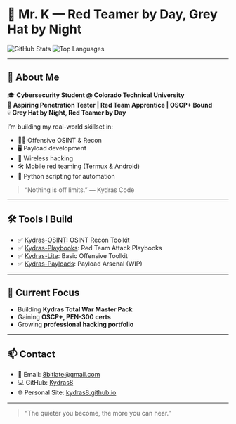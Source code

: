 # 🐍 Mr. K — Red Teamer by Day, Grey Hat by Night

![GitHub Stats](https://github-readme-stats.vercel.app/api?username=Kydras8&show_icons=true&theme=dark)
![Top Languages](https://github-readme-stats.vercel.app/api/top-langs/?username=Kydras8&layout=compact&theme=dark)

---

## 🧨 About Me
🎓 **Cybersecurity Student @ Colorado Technical University**  
🎯 **Aspiring Penetration Tester | Red Team Apprentice | OSCP+ Bound**  
💀 **Grey Hat by Night, Red Teamer by Day**

I’m building my real-world skillset in:
- 🕵️‍♂️ Offensive OSINT & Recon
- 🖥️ Payload development
- 📡 Wireless hacking
- 🛠️ Mobile red teaming (Termux & Android)
- 🐍 Python scripting for automation

> “Nothing is off limits.” — Kydras Code

---

## 🛠️ Tools I Build
- ✅ [Kydras-OSINT](https://github.com/Kydras8/Kydras-OSINT): OSINT Recon Toolkit
- ✅ [Kydras-Playbooks](https://github.com/Kydras8/Kydras-Playbooks): Red Team Attack Playbooks
- ✅ [Kydras-Lite](https://github.com/Kydras8/Kydras-Lite): Basic Offensive Toolkit
- ✅ [Kydras-Payloads](https://github.com/Kydras8/Kydras-Payloads): Payload Arsenal (WIP)

---

## 🚀 Current Focus
- Building **Kydras Total War Master Pack**
- Gaining **OSCP+, PEN-300 certs**
- Growing **professional hacking portfolio**

---

## 📫 Contact
- 📧 Email: 8bitlate@gmail.com
- 💻 GitHub: [Kydras8](https://github.com/Kydras8)
- 🌐 Personal Site: [kydras8.github.io](https://kydras8.github.io/)

---

> “The quieter you become, the more you can hear.”
